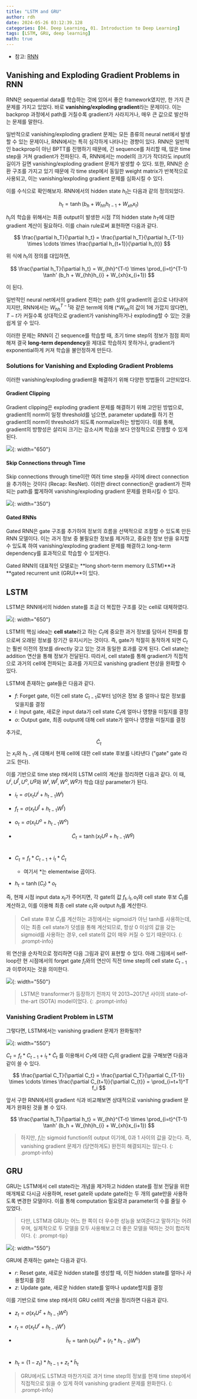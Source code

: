 ```yaml
---
title: "LSTM and GRU"
author: rdh
date: 2024-05-26 03:12:39.128
categories: [04. Deep Learning, 01. Introduction to Deep Learning]
tags: [LSTM, GRU, deep learning]
math: true
---
```



* 참고: [RNN](https://rohdonghyun.github.io/posts/Recurrent-Neural-Network/)

## Vanishing and Exploding Gradient Problems in RNN

RNN은 sequential data를 학습하는 것에 있어서 좋은 framework였지만, 한 가지 큰 문제를 가지고 있었다. 바로 **vanishing/exploding gradient**라는 문제이다. 이는 backprop 과정에서 path를 거칠수록 gradient가 사라지거나, 매우 큰 값으로 발산하는 문제를 말한다.

일반적으로 vanishing/exploding gradient 문제는 모든 종류의 neural net에서 발생할 수 있는 문제이나, RNN에서는 특히 심각하게 나타나는 경향이 있다. RNN은 일반적인 backprop이 아닌 BPTT를 진행하기 때문에, 긴 sequence를 처리할 때, 많은 time step을 거쳐 gradient가 전파된다. 즉, RNN에서는 model의 크기가 작더라도 input의 길이가 길면 vanishing/exploding gradient 문제가 발생할 수 있다. 또한, RNN은 순환 구조를 가지고 있기 때문에 각 time step에서 동일한 weight matrix가 반복적으로 사용되고, 이는 vanishing/exploding gradient 문제를 심화시킬 수 있다.

이를 수식으로 확인해보자. RNN에서의 hidden state $h_t$는 다음과 같의 정의되었다.

$$
h_t = \tanh (b_h + W_{hh}h_{t-1} + W_{xh}x_t)
$$

$h_t$의 학습을 위해서는 최종 output이 발생한 시점 $T$의 hidden state $h_T$에 대한 gradient 계산이 필요하다. 이를 chain rule로써 표현하면 다음과 같다.

$$
\frac{\partial h_T}{\partial h_t} = \frac{\partial h_T}{\partial h_{T-1}} \times \cdots \times \frac{\partial h_{t+1}}{\partial h_{t}}
$$

위 식에 $h_t$의 정의를 대입하면,

$$
\frac{\partial h_T}{\partial h_t} = W_{hh}^{T-t} \times \prod_{i=t}^{T-1} \tanh' (b_h + W_{hh}h_{i} + W_{xh}x_{i+1})
$$

이 된다. 

일반적인 neural net에서의 gradient 전파는 path 상의 gradient의 곱으로 나타내어지지만, RNN에서는 $W_{hh}^{T-t}$와 같은 term에 의해 (*$W_{hh}$의 값이 1에 가깝지 않다면), $T-t$가 커질수록 상대적으로  gradient가 vanishing하거나 exploding할 수 있는 것을 쉽게 알 수 있다.

이러한 문제는 RNN이 긴 sequence를 학습할 때, 초기 time step의 정보가 점점 희미해져 결국 **long-term dependency**을 제대로 학습하지 못하거나, gradient가 exponential하게 커져 학습을 불안정하게 만든다.

### Solutions for Vanishing and Exploding Gradient Problems
이러한 vanishing/exploding gradient을 해결하기 위해 다양한 방법들이 고안되었다.

#### Gradient Clipping
Gradient clipping은 exploding gradient 문제를 해결하기 위해 고안된 방법으로, gradient의 norm이 일정 threshold를 넘으면, parameter update를 하기 전 gradient의 norm이 threshold가 되도록 normalize하는 방법이다. 이를 통해, gradient의 방향성은 살리되 크기는 감소시켜 학습을 보다 안정적으로 진행할 수 있게 된다.

![](/assets/img/LSTM-and-GRU-01.png){: width="650"}

#### Skip Connections through Time
Skip connections through time이란 여러 time step들 사이에 direct connection을 추가하는 것이다 (Recap: ResNet). 이러한 direct connection은 gradient가 전파되는 path를 짧게하여 vanishing/exploding gradient 문제를 완화시킬 수 있다. 

![](/assets/img/Convolutional-Neural-Network-15.png){: width="350"}


#### Gated RNNs
Gated RNN은 gate 구조를 추가하여 정보의 흐름을 선택적으로 조절할 수 있도록 만든 RNN 모델이다. 이는 과거 정보 중 불필요한 정보를 제거하고, 중요한 정보 만을 유지할 수 있도록 하여 vanishing/exploding gradient 문제를 해결하고 long-term dependency를 효과적으로 학습할 수 있게한다. 

Gated RNN의 대표적인 모델로는 **long short-term memory (LSTM)**과 **gated recurrent unit (GRU)**이 있다.

## LSTM
LSTM은 RNN에서의 hidden state를 조금 더 복잡한 구조를 갖는 cell로 대체하였다.

![](/assets/img/LSTM-and-GRU-02.png){: width="650"}

LSTM의 핵심 idea는 **cell state**라고 하는 $C_t$에 중요한 과거 정보를 담아서 전파를 함으로써 오래된 정보를 장기간 유지시키는 것이다. 즉, gate가 적절히 동작하게 되면 $C_t$는 훨씬 이전의 정보를 directly 갖고 있는 것과 동일한 효과를 갖게 된다. Cell state는 addition 연산을 통해 정보가 전달된다. 따라서, cell state를 통해 gradient가 직접적으로 과거의 cell에 전파되는 효과를 가지므로 vanishing gradient 현상을 완화할 수 있다.

LSTM에 존재하는 gate들은 다음과 같다.

* $f$: Forget gate, 이전 cell state $C_{t-1}$로부터 넘어온 정보 중 얼마나 많은 정보를 잊을지를 결정
* $i$: Input gate, 새로운 input data가 cell state $C_t$에 얼마나 영향을 미칠지를 결정
* $o$: Output gate, 최종 output에 대해 cell state가 얼마나 영향을 미칠지를 결정

추가로, $$\tilde{C}_{t}$$는 $x_t$와 $h_{t-1}$에 대해서 현재 cell에 대한 cell state 후보를 나타낸다 ("gate" gate 라고도 한다).

이를 기반으로 time step $t$에서의 LSTM cell의 계산을 정리하면 다음과 같다. 이 때, $U^i, U^f, U^o, U^g$와 $W^i, W^f, W^o, W^g$가 학습 대상 parameter가 된다.

* $i_t = \sigma \left( x_t U^i + h_{t-1} W^i \right)$

* $f_t = \sigma \left( x_t U^f + h_{t-1} W^f \right)$

* $o_t = \sigma \left( x_t U^o + h_{t-1} W^o \right)$

* $$\tilde{C}_t = \tanh \left( x_t U^g + h_{t-1} W^g \right)$$ &nbsp;

* $C_t = f_t \ast C_{t-1} + i_t \ast \tilde{C}_t$ 
    * 여기서 $\ast$는 elementwise 곱이다.

* $h_t = \tanh \left( C_t \right) \ast o_t$

즉, 현재 시점 input data $x_t$가 주어지면, 각 gate의 값 $f_t, i_t, o_t$와 cell state 후보 $\tilde{C}_{t}$를 계산하고, 이를 이용해 최종 cell state $c_t$와 output $h_t$를 계산한다.

> Cell state 후보 $\tilde{C}_t$를 계산하는 과정에서는 sigmoid가 아닌 tanh를 사용하는데, 이는 최종 cell state가 덧셈을 통해 계산되므로, 항상 0 이상의 값을 갖는 sigmoid를 사용하는 경우, cell state의 값이 매우 커질 수 있기 때문이다.
{: .prompt-info}

위 연산을 순차적으로 정리하면 다음 그림과 같이 표현할 수 있다. 아래 그림에서 self-loop란 현 시점에서의 forget gate $f_t$와의 연산이 직전 time step의 cell state $C_{t-1}$과 이루어지는 것을 의미한다.

![](/assets/img/LSTM-and-GRU-03.png){: width="550"}

> LSTM은 transformer가 등장하기 전까지 약 2013~2017년 사이의 state-of-the-art (SOTA) model이었다.
{: .prompt-info}

### Vanishing Gradient Problem in LSTM
그렇다면, LSTM에서는 vanishing gradient 문제가 완화될까?

![](/assets/img/LSTM-and-GRU-04.png){: width="550"}

$C_t = f_t \ast C_{t-1} + i_t \ast \tilde{C}_t$ 를 이용해서 $C_T$에 대한 $C_t$의 gradient 값을 구해보면 다음과 같이 쓸 수 있다.

$$
\frac{\partial C_T}{\partial C_t} = \frac{\partial C_T}{\partial C_{T-1}} \times \cdots \times \frac{\partial C_{t+1}}{\partial C_{t}} = \prod_{i=t+1}^T f_i
$$

앞서 구한 RNN에서의 gradient 식과 비교해보면 상대적으로 vanishing gradient 문제가 완화된 것을 볼 수 있다.

$$
\frac{\partial h_T}{\partial h_t} = W_{hh}^{T-t} \times \prod_{i=t}^{T-1} \tanh' (b_h + W_{hh}h_{i} + W_{xh}x_{i+1})
$$

> 하지만, $f_i$는 sigmoid function의 output 이기에, 0과 1 사이의 값을 갖는다. 즉, vanishing gradient 문제가 (당연하게도) 완전히 해결되지는 않는다.
{: .prompt-info}

## GRU
GRU는 LSTM에서 cell state라는 개념을 제거하고 hidden state를 정보 전달을 위한 매개체로 다시금 사용하며, reset gate와 update gate라는 두 개의 gate만을 사용하도록 변경한 모델이다. 이를 통해 computation 필요량과 parameter의 수를 줄일 수 있었다.

> 다만, LSTM과 GRU는 어느 한 쪽이 더 우수한 성능을 보여준다고 말하기는 어려우며, 실제적으로 두 모델을 모두 사용해보고 더 좋은 모델을 택하는 것이 합리적이다.
{: .prompt-tip}

![](/assets/img/LSTM-and-GRU-05.png){: width="550"}

GRU에 존재하는 gate는 다음과 같다.

* $r$: Reset gate, 새로운 hidden state를 생성할 때, 이전 hidden state를 얼마나 사용할지를 결정
* $z$: Update gate, 새로운 hidden state를 얼마나 update할지를 결정

이를 기반으로 time step $t$에서의 GRU cell의 계산을 정리하면 다음과 같다. 

* $z_t = \sigma \left( x_t U^z + h_{t-1} W^z \right)$

* $r_t = \sigma \left( x_t U^r + h_{t-1} W^r \right)$

* $$\tilde{h}_t = \tanh \left( x_t U^h + \left( r_t \ast h_{t-1} \right) W^h \right)$$ &nbsp;

* $h_t = \left( 1 - z_t \right) \ast h_{t-1} + z_t \ast \tilde{h}_t$

> GRU에서도 LSTM과 마찬가지로 과거 time step의 정보를 현재 time step에서 직접적으로 읽을 수 있게 하여 vanishing gradient 문제를 완화한다.
{: .prompt-info}